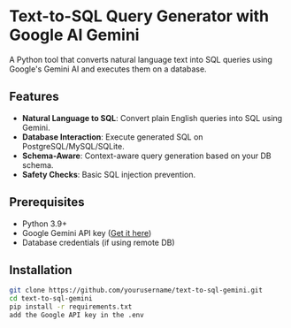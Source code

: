 # Text-to-SQL Query Generator with Google AI Gemini

A Python tool that converts natural language text into SQL queries using Google's Gemini AI and executes them on a database.

## Features
- **Natural Language to SQL**: Convert plain English queries into SQL using Gemini.
- **Database Interaction**: Execute generated SQL on PostgreSQL/MySQL/SQLite.
- **Schema-Aware**: Context-aware query generation based on your DB schema.
- **Safety Checks**: Basic SQL injection prevention.

## Prerequisites
- Python 3.9+
- Google Gemini API key ([Get it here](https://ai.google.dev/))
- Database credentials (if using remote DB)

## Installation
```bash
git clone https://github.com/yourusername/text-to-sql-gemini.git
cd text-to-sql-gemini
pip install -r requirements.txt
add the Google API key in the .env

